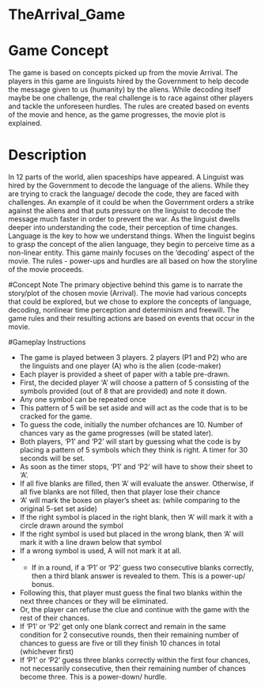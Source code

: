 # TheArrival_Game

# Game Concept
The game is based on concepts picked up from the movie Arrival. The players in this game are linguists hired by the Government to help decode the message given to us (humanity) by the aliens. While decoding itself maybe be one challenge, the real challenge is to race against other players and tackle the unforeseen hurdles. The rules are created based on events of the movie and hence, as the game progresses, the movie plot is explained.
 
# Description
In 12 parts of the world, alien spaceships have appeared. A Linguist was hired by the Government to decode the language of the aliens. While they are trying to crack the language/ decode the code, they are faced with challenges. An example of it could be when the Government orders a strike against the aliens and that puts pressure on the linguist to decode the message much faster in order to prevent the war. As the linguist dwells deeper into understanding the code, their perception of time changes. Language is the key to how we understand things. When the linguist begins to grasp the concept of the alien language, they begin to perceive time as a non-linear entity.
This game mainly focuses on the ‘decoding’ aspect of the movie. The rules - power-ups and hurdles are all based on how the storyline of the movie proceeds.

#Concept Note
The primary objective behind this game is to narrate the story/plot of the chosen movie (Arrival). The movie had various concepts that could be explored, but we chose to explore the concepts of language, decoding, nonlinear time perception and determinism and freewill. The game rules and their resulting actions are based on events that occur in the movie.

#Gameplay Instructions
- The game is played between 3 players. 2 players (P1 and P2) who are the linguists and one player (A) who is the alien (code-maker)
- Each player is provided a sheet of paper with a table pre-drawn.
- First, the decided player ‘A’ will choose a pattern of 5 consisting of the symbols provided (out of 8 that are provided) and note it down.
- Any one symbol can be repeated once
- This pattern of 5 will be set aside and will act as the code that is to be cracked for the game.
- To guess the code, initially the number ofchances are 10. Number of chances vary as the game progresses (will be stated later).
 - Both players, ‘P1’ and ‘P2’ will start by guessing what the code is by placing a pattern of 5 symbols which they think is right. A timer for 30 seconds will be set.
- As soon as the timer stops, ‘P1’ and ‘P2’ will have to show their sheet to ‘A’.
- If all five blanks are filled, then ‘A’ will evaluate the answer. Otherwise, if all five blanks are not filled, then that player lose their chance
- ‘A’ will mark the boxes on player’s sheet as: (while comparing to the original 5-set set aside)
- If the right symbol is placed in the right blank, then ‘A’ will mark it with a circle drawn around the symbol
- If the right symbol is used but placed in the wrong blank, then ‘A’ will mark it with a line drawn below that symbol
- If a wrong symbol is used, A will not mark it at all. 
- - If in a round, if a ‘P1’ or ‘P2’ guess two consecutive blanks correctly, then a third blank answer is revealed to them. This is a power-up/ bonus.
- Following this, that player must guess the final two blanks within the next three chances or they will be eliminated.
- Or, the player can refuse the clue and continue with the game with the rest of their chances.
- If ‘P1’ or ‘P2’ get only one blank correct and remain in the same condition for 2 consecutive rounds, then their remaining number of chances to guess are five or till they finish 10 chances in total (whichever first)
- If ‘P1’ or ‘P2’ guess three blanks correctly within the first four chances, not necessarily consecutive, then their remaining number of chances become three. This is a power-down/ hurdle.
 

